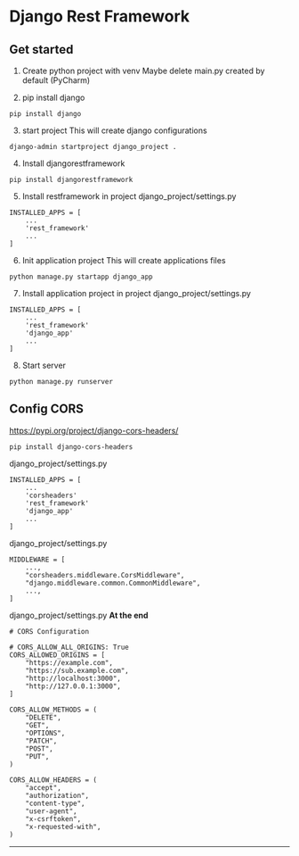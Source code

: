 # Django Rest Framework

## Get started
1. Create python project with venv
Maybe delete main.py created by default (PyCharm)

2. pip install django

````
pip install django
````

3. start project
This will create django configurations

````
django-admin startproject django_project .
````

4. Install djangorestframework

```
pip install djangorestframework
```

5. Install restframework in project
django_project/settings.py

```
INSTALLED_APPS = [
	...
	'rest_framework'
	...
]
```

6. Init application project
This will create applications files


```
python manage.py startapp django_app
```

7. Install application project in project
django_project/settings.py

```
INSTALLED_APPS = [
	...
	'rest_framework'
	'django_app'
	...
]
```

8. Start server

```
python manage.py runserver
```

## Config CORS
https://pypi.org/project/django-cors-headers/


```
pip install django-cors-headers
```

django_project/settings.py

```
INSTALLED_APPS = [
	...
	'corsheaders'
	'rest_framework'
	'django_app'
	...
]
```

django_project/settings.py

```
MIDDLEWARE = [
    ...,
    "corsheaders.middleware.CorsMiddleware",
    "django.middleware.common.CommonMiddleware",
    ...,
]
```

django_project/settings.py
**At the end**

```
# CORS Configuration

# CORS_ALLOW_ALL_ORIGINS: True
CORS_ALLOWED_ORIGINS = [
    "https://example.com",
    "https://sub.example.com",
    "http://localhost:3000",
    "http://127.0.0.1:3000",
]

CORS_ALLOW_METHODS = (
    "DELETE",
    "GET",
    "OPTIONS",
    "PATCH",
    "POST",
    "PUT",
)

CORS_ALLOW_HEADERS = (
    "accept",
    "authorization",
    "content-type",
    "user-agent",
    "x-csrftoken",
    "x-requested-with",
)
```

------------------------------------------------------------------------------------------------------------------------

